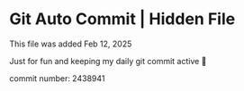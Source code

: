 # Git Auto Commit | Hidden File

This file was added Feb 12, 2025

Just for fun and keeping my daily git commit active 🤪

commit number: 2438941
